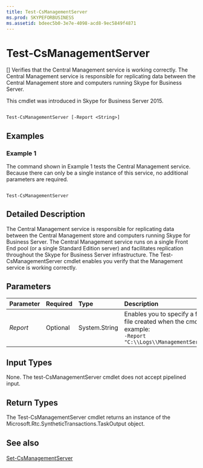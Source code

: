 ```yaml
---
title: Test-CsManagementServer
ms.prod: SKYPEFORBUSINESS
ms.assetid: bdeec5b0-3e7e-4098-acd8-9ec5849f4871
---
```



# Test-CsManagementServer
[]
Verifies that the Central Management service is working correctly. The Central Management service is responsible for replicating data between the Central Management store and computers running Skype for Business Server.
  
    
    

This cmdlet was introduced in Skype for Business Server 2015.
```

Test-CsManagementServer [-Report <String>]

```


## Examples
<a name="Examples"> </a>


### Example 1

The command shown in Example 1 tests the Central Management service. Because there can only be a single instance of this service, no additional parameters are required.
  
    
    

```

Test-CsManagementServer
```


## Detailed Description
<a name="DetailedDescription"> </a>

The Central Management service is responsible for replicating data between the Central Management store and computers running Skype for Business Server. The Central Management service runs on a single Front End pool (or a single Standard Edition server) and facilitates replication throughout the Skype for Business Server infrastructure. The Test-CsManagementServer cmdlet enables you verify that the Management service is working correctly.
  
    
    

## Parameters
<a name="DetailedDescription"> </a>



|**Parameter**|**Required**|**Type**|**Description**|
|:-----|:-----|:-----|:-----|
| _Report_ <br/> |Optional  <br/> |System.String  <br/> |Enables you to specify a file path for the log file created when the cmdlet runs. For example:  <br/>  `-Report "C:\\Logs\\ManagementServerTestTest.html"` <br/> |
   

## Input Types
<a name="InputTypes"> </a>

None. The test-CsManagementServer cmdlet does not accept pipelined input. 
  
    
    

## Return Types
<a name="ReturnTypes"> </a>

The Test-CsManagementServer cmdlet returns an instance of the Microsoft.Rtc.SyntheticTransactions.TaskOutput object.
  
    
    

## See also
<a name="ReturnTypes"> </a>


#### 


  
    
    
 [Set-CsManagementServer](set-csmanagementserver.md)
